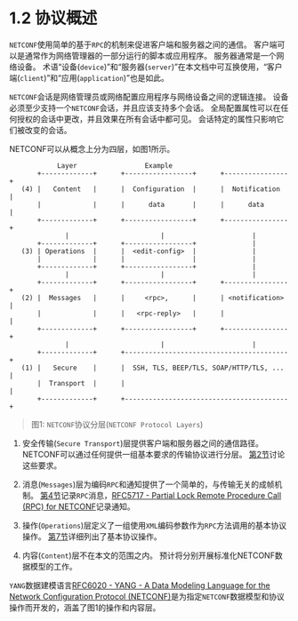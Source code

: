 # 1.2 协议概述

`NETCONF`使用简单的基于`RPC`的机制来促进客户端和服务器之间的通信。 客户端可以是通常作为网络管理器的一部分运行的脚本或应用程序。 服务器通常是一个网络设备。 术语“设备(`device`)”和“服务器(`server`)”在本文档中可互换使用，“客户端(`client`)”和“应用(`application`)”也是如此。

`NETCONF`会话是网络管理员或网络配置应用程序与网络设备之间的逻辑连接。 设备必须至少支持一个`NETCONF`会话，并且应该支持多个会话。 全局配置属性可以在任何授权的会话中更改，并且效果在所有会话中都可见。 会话特定的属性只影响它们被改变的会话。

NETCONF可以从概念上分为四层，如图1所示。


```
            Layer                 Example
       +-------------+      +-----------------+      +----------------+
   (4) |   Content   |      |  Configuration  |      |  Notification  |
       |             |      |      data       |      |      data      |
       +-------------+      +-----------------+      +----------------+
              |                       |                      |
       +-------------+      +-----------------+              |
   (3) | Operations  |      |  <edit-config>  |              |
       |             |      |                 |              |
       +-------------+      +-----------------+              |
              |                       |                      |
       +-------------+      +-----------------+      +----------------+
   (2) |  Messages   |      |     <rpc>,      |      | <notification> |
       |             |      |   <rpc-reply>   |      |                |
       +-------------+      +-----------------+      +----------------+
              |                       |                      |
       +-------------+      +-----------------------------------------+
   (1) |   Secure    |      |  SSH, TLS, BEEP/TLS, SOAP/HTTP/TLS, ... |
       |  Transport  |      |                                         |
       +-------------+      +-----------------------------------------+
```
> 图1: `NETCONF`协议分层(`NETCONF Protocol Layers`)

1. 安全传输(`Secure Transport`)层提供客户端和服务器之间的通信路径。 NETCONF可以通过任何提供一组基本要求的传输协议进行分层。 [第2节](https://tools.ietf.org/html/rfc6241#section-2)讨论这些要求。

2. 消息(`Messages`)层为编码`RPC`和通知提供了一个简单的，与传输无关的成帧机制。 [第4节](https://tools.ietf.org/html/rfc6241#section-4)记录`RPC`消息，[RFC5717 - Partial Lock Remote Procedure Call (RPC) for NETCONF](https://tools.ietf.org/html/rfc5717)记录通知。

3. 操作(`Operations`)层定义了一组使用`XML`编码参数作为`RPC`方法调用的基本协议操作。 [第7节](https://tools.ietf.org/html/rfc6241#section-7)详细列出了基本协议操作。

4. 内容(`Content`)层不在本文的范围之内。 预计将分别开展标准化NETCONF数据模型的工作。

`YANG`数据建模语言[RFC6020 - YANG - A Data Modeling Language for the Network Configuration Protocol (NETCONF)](https://tools.ietf.org/html/rfc6020)是为指定`NETCONF`数据模型和协议操作而开发的，涵盖了图1的操作和内容层。
